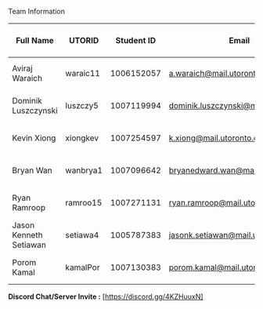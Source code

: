 Team Information

| Full Name | UTORID | Student ID | Email | Best Way to Contact | Discord Username |
| - | - | - | - | - | - |
| Aviraj Waraich | waraic11 | 1006152057 | a.waraich@mail.utoronto.ca | 905-921-7409 | ThaExec#6187 |
| Dominik Luszczynski | luszczy5 | 1007119994 | dominik.luszczynski@mail.utoronto.ca | 647-545-5132 | GOD#1453 |
| Kevin Xiong | xiongkev | 1007254597 | k.xiong@mail.utoronto.ca | 416-560-8896 | this is agony#3530 |
| Bryan Wan | wanbrya1 | 1007096642 | bryanedward.wan@mail.utoronto.ca | 437-983-0393 | bew#5098 |
| Ryan Ramroop | ramroo15 | 1007271131 | ryan.ramroop@mail.utoronto.ca | 647-554-7250 | dopplerz#7777 |
| Jason Kenneth Setiawan | setiawa4 | 1005787383 | jasonk.setiawan@mail.utoronto.ca | 437-986-2169 | iNubz#7704 |
| Porom Kamal | kamalPor | 1007130383 | porom.kamal@mail.utoronto.ca | 416-219-3054 | Porom#0001 |
**Discord Chat/Server Invite :** [https://discord.gg/4KZHuuxN]
